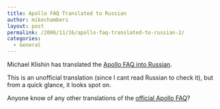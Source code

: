 ```yaml
---
title: Apollo FAQ Translated to Russian
author: mikechambers
layout: post
permalink: /2006/11/16/apollo-faq-translated-to-russian-2/
categories:
  - General
---
```



Michael Klishin has translated the [Apollo FAQ into Russian][1].

This is an unofficial translation (since I cant read Russian to check it), but from a quick glance, it looks spot on.

Anyone know of any other translations of the [official Apollo FAQ][2]?

 [1]: http://www.novemberain.com/blog/?page_id=1111
 [2]: http://labs.adobe.com/wiki/index.php/Apollo:developerfaq